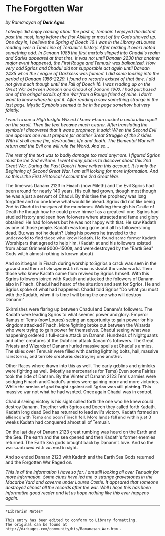# The Forgotten War

_by Ramanayan of_ ___Dark Ages___

_I always did enjoy reading about the past of Temuair. I enjoyed the distant past the most, long before the first Aisling or most of the Gods showed up. One day in, I believe the Spring of Doech 16, I was in the Library at Loures reading over a Time Line of Temuair's history. After reading it over I noted something odd. In Danann 1985 the first mortals slipped into Chadul's realm and Sgrios appeared at that time. It was not until Danann 2230 that another major event happened, the First Rouge and Temuair was balkanized. How very odd Sgrios and Chadul did not supposable act again until Danaan 2435 when the League of Darkness was formed. I did some looking into the period of Danaan 1986-2229. I found no records existed of that time. I did not give much though until the Fall of Doech 16. I was reading up on the Great War between Danann and Chadul of Danann 1980. I had purchased one of the oringal scrolls of the War from a Rouge friend of mine. I don't want to know where he got it. After reading a saw something strange in the last page. Mystic Symbols seemed to be in the page somehow but very faintly._

_I went to see a High Insight Wizard I knew whom casted a restoration spell on the scroll. Then the text became much clearer. After translating the symbols I discovered that it was a prophecy. It said: When the Second Evil one appears one must prepare for another Great Struggle of the 2 sides. With it shall come fire, destruction, life and death. The Elemental War will return and the Evil one will rule the World. And so..._

_The rest of the text was to badly damage too read anymore. I figured Sgrios must be the 2nd evil one. I went many places to discover about this 2nd Great War. During the Past Doech I have written this account. It is only the Beginning of Second Great War. I am still looking for more information. And so this is the First Historical Account the 2nd Great War._

The time was Danann 2123 in Finach (now Mileth) and the Evil Sgrios had been around for nearly 140 years. His cult had grown, though most though he was a just a servant of Chadul. By this time the prophecy was long forgotten and no one knew what would lie ahead. Sgrios did not like being 2nd to Chadul in the eyes of the mundanes. Walking through his Castle of Death he though how he could prove himself as a great evil one. Sgrios had studied history and seen how followers where attracted and fame and glory obtained. He had followers but he was not happy with that. He saw Kadath as one of those people. Kadath was long gone and all his followers long dead. But was not he death? Using his powers he traveled to the underworld to find those who knew Kadath. He found some former Kadath Worshipers that agreed to help him. (Kadath at and his followers existed from about Grinneal 9000-15000, and were destroyed by the "Earth Sea" Gods witch almost nothing is known about)

And so it began in Finach during worship to Sgrios a crack was seen in the ground and then a hole opened. In it was no doubt the underworld. Then those who knew Kadath came from revived by Sgrios himself. With this Sgrios followers joined with Kadath and attacked the followers of Danann also in Finach. Chadul had heard of the situation and sent for Sgrios. He and Sgrios spoke of what had happened. Chadul told Sgrios "Do what you must with the Kadath, when it is time I will bring the one who will destroy Danann!"

Skirmishes were flaring up between Chadul and Danann's followers. The Kadath were leading Sgrios to what seemed power and glory. Emperor Ramus of Tems (now Loures) seeing an opportunity to gain power for his kingdom attacked Finach. More fighting broke out between the Wizards who were trying to gain power for themselves. Chadul seeing what was happening ordered a full-scale attack on Danann. Hundreds of Nightguants and other creatures of the Dubhaim attack Danann's followers. The Great Priests and Wizards of Danann hurled massive spells at Chadul's armies. The skies over Temuair were filled with darting lightning bolts, hail, massive rainstorms, and terrible creatures destroying one another.

Other Races where drawn into this as well. The early goblins and grimloks were fighting as well. (Mostly as mercenaries for Tems) Even some Fairies took the side of Danann. By the Winter of Danann 2123 Tem's armies were seidging Finach and Chadul's armies were gaining more and more victories. While the armies of god fought against evil Sgrios was still plotting. This massive war not what he had wanted. Once again Chadul was in control.

Chadul seeing victory is his sight called forth the one who he knew could destroy Danann. Together with Sgrios and Doech they called forth Kadath. Kadath long dead God has returned to lead evil's victory. Kadath formed an alliance with Tems and soon Finach fell. More lands fell and within just 3 weeks Kadath had conquered almost all of Temuair.

On the last day of Danann 2123 great rumbling was heard on the Earth and the Sea. The earth and the sea opened and then Kadath's former enemies returned. The Earth Sea gods brought back by Danann's love. And so the war continued with out end in sight.

And so ended Danann 2123 with Kadath and the Earth Sea Gods returned and the Forgotten War Raged on.

_This is all the information I have so far. I am still looking all over Temuair for more information. Some clues have led me to strange gravestones in the Macarbe Yard and caverns under Loures Castle. It appeared that someone destroyed almost all the records after the war. Well I hope this has been informative good reader and let us hope nothing like this ever happens again._

***

```
*Librarian Notes*

This entry has been edited to conform to Library formatting.
The original can be found at http://darkages.com/community/his/Ramanayan_War.htm .
```

